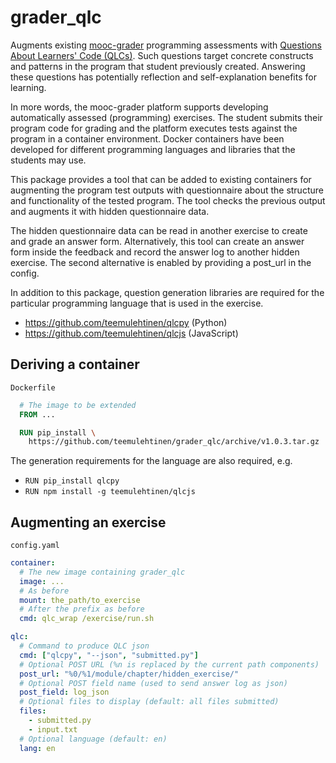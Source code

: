 # grader_qlc

Augments existing
[mooc-grader](https://github.com/apluslms/mooc-grader)
programming assessments with
[Questions About Learners' Code (QLCs)](https://doi.org/10.1109/ICPC52881.2021.00054).
Such questions target concrete constructs and patterns in the program that
student previously created. Answering these questions has potentially
reflection and self-explanation benefits for learning.

In more words, the mooc-grader platform supports developing automatically
assessed (programming) exercises. The student submits their program code for
grading and the platform executes tests against the program in a container
environment. Docker containers have been developed for different programming
languages and libraries that the students may use.

This package provides a tool that can be added to existing containers for
augmenting the program test outputs with questionnaire about the structure and
functionality of the tested program. The tool checks the previous output and
augments it with hidden questionnaire data.

The hidden questionnaire data can be read in another exercise to create and
grade an answer form. Alternatively, this tool can create an answer form
inside the feedback and record the answer log to another hidden exercise.
The second alternative is enabled by providing a post_url in the config.

In addition to this package, question generation libraries are required for
the particular programming language that is used in the exercise.
* https://github.com/teemulehtinen/qlcpy (Python)
* https://github.com/teemulehtinen/qlcjs (JavaScript)

## Deriving a container

`Dockerfile`
```Dockerfile
  # The image to be extended
  FROM ...

  RUN pip_install \
    https://github.com/teemulehtinen/grader_qlc/archive/v1.0.3.tar.gz
```

The generation requirements for the language are also required, e.g.
* `RUN pip_install qlcpy`
* `RUN npm install -g teemulehtinen/qlcjs`

## Augmenting an exercise

`config.yaml`

```yaml
container:
  # The new image containing grader_qlc
  image: ...
  # As before
  mount: the_path/to_exercise
  # After the prefix as before
  cmd: qlc_wrap /exercise/run.sh

qlc:
  # Command to produce QLC json
  cmd: ["qlcpy", "--json", "submitted.py"]
  # Optional POST URL (%n is replaced by the current path components)
  post_url: "%0/%1/module/chapter/hidden_exercise/"
  # Optional POST field name (used to send answer log as json)
  post_field: log_json
  # Optional files to display (default: all files submitted)
  files:
    - submitted.py
    - input.txt
  # Optional language (default: en)
  lang: en
```
